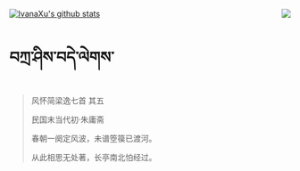 [![IvanaXu's github stats](https://github-readme-stats.vercel.app/api?username=IvanaXu&show_icons=true&theme=vue-dark)](https://github.com/anuraghazra/github-readme-stats)
<img align="right" src="https://github-readme-stats.vercel.app/api/top-langs/?username=IvanaXu&langs_count=3&theme=graywhite" />
# བཀྲ་ཤིས་བདེ་ལེགས་
> 风怀简梁逸七首 其五
>
> 民国末当代初·朱庸斋
>
> 春朝一阕定风波，未谱箜篌已渡河。
> 
> 从此相思无处著，长亭南北怕经过。